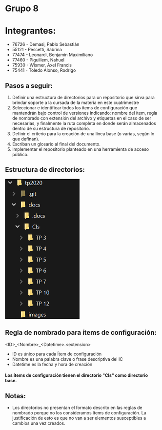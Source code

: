 # Grupo 8
# Integrantes:
- 76726 - Demasi, Pablo Sebastián	
- 55121 - Pescetti, Sabrina	
- 77474 - Leonardi, Benjamin Maximiliano	
- 77460 - Piguillem, Nahuel	
- 75930 - Wismer, Axel Francis	
- 75441 - Toledo Alonso, Rodrigo
	
## Pasos a seguir:
1. Definir una estructura de directorios para un repositorio que sirva para brindar soporte a la cursada de la materia en este cuatrimestre
2. Seleccionar e identificar todos los ítems de configuración que mantendrán bajo control de versiones indicando: nombre del ítem, regla de nombrado con extensión del archivo y etiquetas en el caso de ser necesarias, y finalmente la ruta completa en donde serán almacenados dentro de su estructura de repositorio.
3. Definir el criterio para la creación de una línea base (o varias, según lo que definan).
4. Escriban un glosario al final del documento.
5. Implementar el repositorio planteado en una herramienta de acceso público.

## Estructura de directorios:
![alt text][estructura]

[estructura]: https://github.com/ISW-Grupo8/tp2020/blob/master/images/estructura.png_24-04-2020.png "Arbol de directorios"

## Regla de nombrado para ítems de configuración:
\<ID>\_\<Nombre>\_\<Datetime>.\<extension>

- ID es único para cada Ítem de configuración
- Nombre es una palabra clave o frase descriptiva del IC
- Datetime es la fecha y hora de creación

#### Los ítems de configuración tienen el directorio "CIs" como directorio base.

## Notas: 
- Los directorios no presentan el formato descrito en las reglas de nombrado porque no los consideramos ítems de configuración. 
La justificación de esto es que no van a ser elementos susceptibles a cambios una vez creados.
